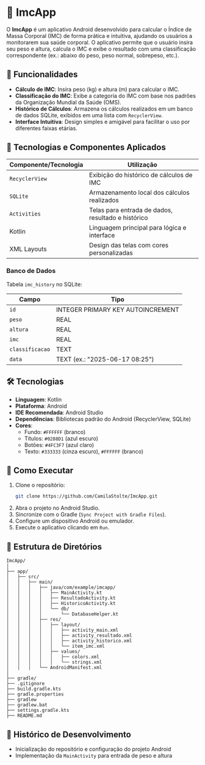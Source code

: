 # 📏 ImcApp

O **ImcApp** é um aplicativo Android desenvolvido para calcular o Índice de Massa Corporal (IMC) de forma prática e intuitiva, ajudando os usuários a monitorarem sua saúde corporal. O aplicativo permite que o usuário insira seu peso e altura, calcula o IMC e exibe o resultado com uma classificação correspondente (ex.: abaixo do peso, peso normal, sobrepeso, etc.).

## 🚀 Funcionalidades

- **Cálculo de IMC**: Insira peso (kg) e altura (m) para calcular o IMC.
- **Classificação do IMC**: Exibe a categoria do IMC com base nos padrões da Organização Mundial da Saúde (OMS).
- **Histórico de Cálculos**: Armazena os cálculos realizados em um banco de dados SQLite, exibidos em uma lista com `RecyclerView`.
- **Interface Intuitiva**: Design simples e amigável para facilitar o uso por diferentes faixas etárias.

## 🧠 Tecnologias e Componentes Aplicados

| Componente/Tecnologia | Utilização |
|-----------------------|------------|
| `RecyclerView`        | Exibição do histórico de cálculos de IMC |
| `SQLite`              | Armazenamento local dos cálculos realizados |
| `Activities`          | Telas para entrada de dados, resultado e histórico |
| Kotlin                | Linguagem principal para lógica e interface |
| XML Layouts           | Design das telas com cores personalizadas |

### Banco de Dados

Tabela `imc_history` no SQLite:

| Campo     | Tipo                     |
|-----------|--------------------------|
| `id`      | INTEGER PRIMARY KEY AUTOINCREMENT |
| `peso`    | REAL                     |
| `altura`  | REAL                     |
| `imc`     | REAL                     |
| `classificacao` | TEXT               |
| `data`    | TEXT (ex.: "2025-06-17 08:25") |

## 🛠️ Tecnologias

- **Linguagem**: Kotlin
- **Plataforma**: Android
- **IDE Recomendada**: Android Studio
- **Dependências**: Bibliotecas padrão do Android (RecyclerView, SQLite)
- **Cores**:
  - Fundo: `#FFFFFF` (branco)
  - Títulos: `#0288D1` (azul escuro)
  - Botões: `#4FC3F7` (azul claro)
  - Texto: `#333333` (cinza escuro), `#FFFFFF` (branco)

## 🧪 Como Executar

1. Clone o repositório:
   ```bash
   git clone https://github.com/CamilaStolte/ImcApp.git
   ```
2. Abra o projeto no Android Studio.
3. Sincronize com o Gradle (`Sync Project with Gradle Files`).
4. Configure um dispositivo Android ou emulador.
5. Execute o aplicativo clicando em `Run`.

## 📁 Estrutura de Diretórios

```
ImcApp/
│
├── app/
│   ├── src/
│   │   ├── main/
│   │   │   ├── java/com/example/imcapp/
│   │   │   │   ├── MainActivity.kt
│   │   │   │   ├── ResultadoActivity.kt
│   │   │   │   ├── HistoricoActivity.kt
│   │   │   │   └── db/
│   │   │   │       └── DatabaseHelper.kt
│   │   │   ├── res/
│   │   │   │   ├── layout/
│   │   │   │   │   ├── activity_main.xml
│   │   │   │   │   ├── activity_resultado.xml
│   │   │   │   │   ├── activity_historico.xml
│   │   │   │   │   └── item_imc.xml
│   │   │   │   ├── values/
│   │   │   │   │   ├── colors.xml
│   │   │   │   │   └── strings.xml
│   │   │   └── AndroidManifest.xml
│
├── gradle/
├── .gitignore
├── build.gradle.kts
├── gradle.properties
├── gradlew
├── gradlew.bat
├── settings.gradle.kts
├── README.md
```

## 📅 Histórico de Desenvolvimento

- Inicialização do repositório e configuração do projeto Android
- Implementação da `MainActivity` para entrada de peso e altura
